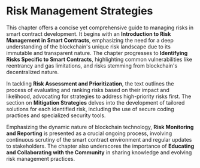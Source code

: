 # Risk Management Strategies

This chapter offers a concise yet comprehensive guide to managing risks in smart contract development. It begins with an **Introduction to Risk Management in Smart Contracts**, emphasizing the need for a deep understanding of the blockchain's unique risk landscape due to its immutable and transparent nature. The chapter progresses to **Identifying Risks Specific to Smart Contracts**, highlighting common vulnerabilities like reentrancy and gas limitations, and risks stemming from blockchain's decentralized nature.

In tackling **Risk Assessment and Prioritization**, the text outlines the process of evaluating and ranking risks based on their impact and likelihood, advocating for strategies to address high-priority risks first. The section on **Mitigation Strategies** delves into the development of tailored solutions for each identified risk, including the use of secure coding practices and specialized security tools.

Emphasizing the dynamic nature of blockchain technology, **Risk Monitoring and Reporting** is presented as a crucial ongoing process, involving continuous scrutiny of the smart contract environment and regular updates to stakeholders. The chapter also underscores the importance of **Educating and Collaborating with the Community** in sharing knowledge and evolving risk management practices.
